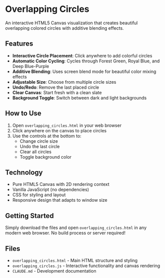 # Overlapping Circles

An interactive HTML5 Canvas visualization that creates beautiful overlapping colored circles with additive blending effects.

## Features

- **Interactive Circle Placement**: Click anywhere to add colorful circles
- **Automatic Color Cycling**: Cycles through Forest Green, Royal Blue, and Deep Blue-Purple
- **Additive Blending**: Uses screen blend mode for beautiful color mixing effects
- **Adjustable Size**: Choose from multiple circle sizes
- **Undo/Redo**: Remove the last placed circle
- **Clear Canvas**: Start fresh with a clean slate
- **Background Toggle**: Switch between dark and light backgrounds

## How to Use

1. Open `overlapping_circles.html` in your web browser
2. Click anywhere on the canvas to place circles
3. Use the controls at the bottom to:
   - Change circle size
   - Undo the last circle
   - Clear all circles
   - Toggle background color

## Technology

- Pure HTML5 Canvas with 2D rendering context
- Vanilla JavaScript (no dependencies)
- CSS for styling and layout
- Responsive design that adapts to window size

## Getting Started

Simply download the files and open `overlapping_circles.html` in any modern web browser. No build process or server required!

## Files

- `overlapping_circles.html` - Main HTML structure and styling
- `overlapping_circles.js` - Interactive functionality and canvas rendering
- `CLAUDE.md` - Development documentation